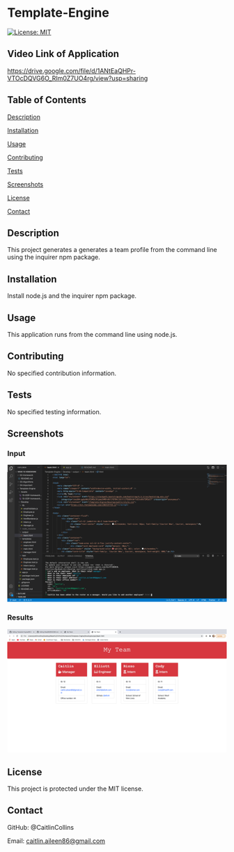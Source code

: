 # Template-Engine

 [![License: MIT](https://img.shields.io/badge/License-MIT-yellow.svg)](https://opensource.org/licenses/MIT)

  ## Video Link of Application
  https://drive.google.com/file/d/1ANtEaQHPr-VTOcDQVG6O_RIm0Z7UO4rg/view?usp=sharing
  
  ## Table of Contents
  [Description](https://github.com//#description)

  [Installation](https://github.com//#installation)

  [Usage](https://github.com//#usage)

  [Contributing](https://github.com//#contributing)

  [Tests](https://github.com//#tests)
  
  [Screenshots](https://github.com/CaitlinCollins/ReadME#screenshots)

  [License](https://github.com//#license)

  [Contact](https://github.com//#contact)

  ## Description
  This project generates a generates a team profile from the command line using the inquirer npm package. 
  
  ## Installation
  Install node.js and the inquirer npm package.
  
  ## Usage
  This application runs from the command line using node.js.

  ## Contributing
  No specified contribution information. 

  ## Tests
  No specified testing information. 
  
  ## Screenshots
  
  ### Input 
  
  ![teambuild1](https://github.com/CaitlinCollins/Template-Engine/blob/main/Assets/teambuild1.png)
  
  ### Results
  
  ![teambuild2](https://github.com/CaitlinCollins/Template-Engine/blob/main/Assets/teambuild2.png)

  ## License
  This project is protected under the MIT license.
  ## Contact
  GitHub: @CaitlinCollins

  Email: caitlin.aileen86@gmail.com

